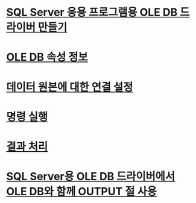 # [SQL Server 응용 프로그램용 OLE DB 드라이버 만들기](creating-a-oledb-driver-for-sql-server-application.md)
# [OLE DB 속성 정보](about-ole-db-properties.md)
# [데이터 원본에 대한 연결 설정](establishing-a-connection-to-a-data-source.md)
# [명령 실행](executing-a-command.md)
# [결과 처리](processing-results.md)
# [SQL Server용 OLE DB 드라이버에서 OLE DB와 함께 OUTPUT 절 사용](using-the-output-clause-with-ole-db-in-oledb-driver-for-sql-server.md)
